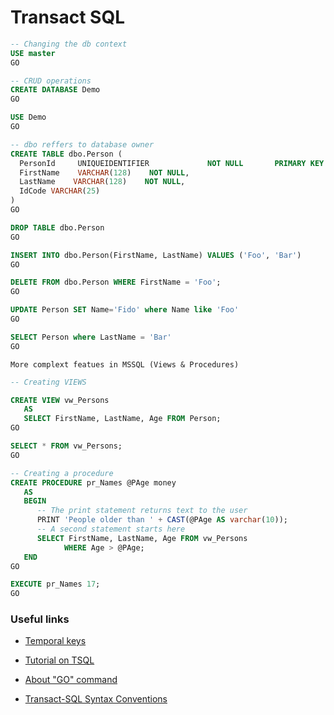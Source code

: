 # Transact SQL


```sql
-- Changing the db context
USE master
GO

-- CRUD operations
CREATE DATABASE Demo
GO

USE Demo
GO

-- dbo reffers to database owner
CREATE TABLE dbo.Person (
  PersonId     UNIQUEIDENTIFIER             NOT NULL       PRIMARY KEY default NEWID(),
  FirstName    VARCHAR(128)    NOT NULL,
  LastName    VARCHAR(128)    NOT NULL,
  IdCode VARCHAR(25)
)
GO

DROP TABLE dbo.Person
GO

INSERT INTO dbo.Person(FirstName, LastName) VALUES ('Foo', 'Bar')
GO

DELETE FROM dbo.Person WHERE FirstName = 'Foo';
GO

UPDATE Person SET Name='Fido' where Name like 'Foo'
GO

SELECT Person where LastName = 'Bar'
GO

```
`More complext featues in MSSQL (Views & Procedures)`
```sql
-- Creating VIEWS

CREATE VIEW vw_Persons  
   AS  
   SELECT FirstName, LastName, Age FROM Person;  
GO

SELECT * FROM vw_Persons;  
GO   

-- Creating a procedure
CREATE PROCEDURE pr_Names @PAge money  
   AS  
   BEGIN  
      -- The print statement returns text to the user  
      PRINT 'People older than ' + CAST(@PAge AS varchar(10));  
      -- A second statement starts here  
      SELECT FirstName, LastName, Age FROM vw_Persons  
            WHERE Age > @PAge;  
   END  
GO

EXECUTE pr_Names 17;  
GO
```



### Useful links
- [Temporal keys](https://docs.microsoft.com/en-us/sql/relational-databases/tables/temporal-tables?view=sql-server-ver15)
- [Tutorial on TSQL](https://docs.microsoft.com/en-us/sql/t-sql/lesson-1-creating-database-objects?view=sql-server-ver15)

- [About "GO" command](https://docs.microsoft.com/en-us/sql/t-sql/language-elements/sql-server-utilities-statements-go?view=sql-server-ver15)
- [Transact-SQL Syntax Conventions](https://docs.microsoft.com/en-us/sql/t-sql/language-elements/transact-sql-syntax-conventions-transact-sql?view=sql-server-ver15)
